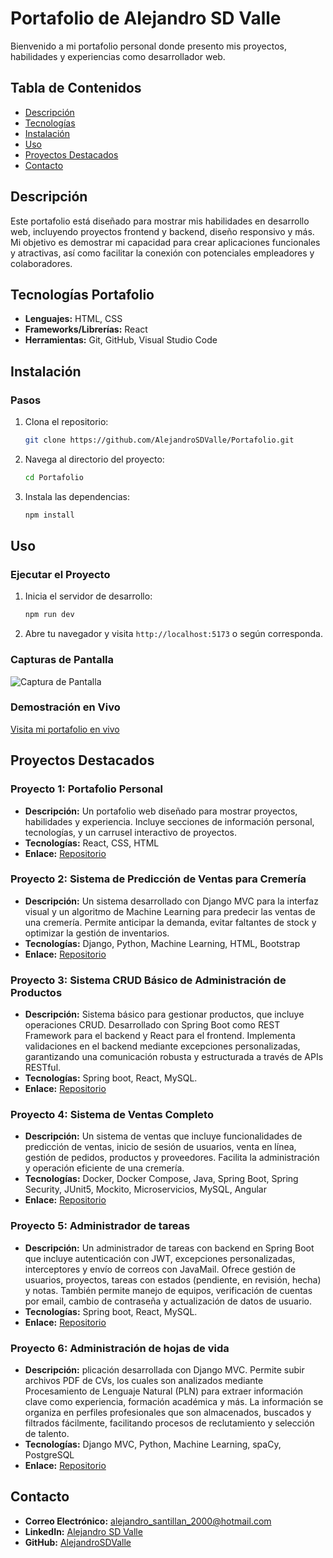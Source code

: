 # Portafolio de Alejandro SD Valle

Bienvenido a mi portafolio personal donde presento mis proyectos, habilidades y experiencias como desarrollador web.

## Tabla de Contenidos
- [Descripción](#descripción)
- [Tecnologías](#tecnologías-portafolio)
- [Instalación](#instalación)
- [Uso](#uso)
- [Proyectos Destacados](#proyectos-destacados)
- [Contacto](#contacto)

## Descripción
Este portafolio está diseñado para mostrar mis habilidades en desarrollo web, incluyendo proyectos frontend y backend, diseño responsivo y más. Mi objetivo es demostrar mi capacidad para crear aplicaciones funcionales y atractivas, así como facilitar la conexión con potenciales empleadores y colaboradores.

## Tecnologías Portafolio
- **Lenguajes:** HTML, CSS
- **Frameworks/Librerías:** React 
- **Herramientas:** Git, GitHub, Visual Studio Code

## Instalación

### Pasos
1. Clona el repositorio:
    ```bash
    git clone https://github.com/AlejandroSDValle/Portafolio.git
    ```
2. Navega al directorio del proyecto:
    ```bash
    cd Portafolio
    ```
3. Instala las dependencias:
    ```bash
    npm install
    ```

## Uso
### Ejecutar el Proyecto
1. Inicia el servidor de desarrollo:
    ```bash
    npm run dev
    ```
2. Abre tu navegador y visita `http://localhost:5173` o  según corresponda.

### Capturas de Pantalla
![Captura de Pantalla](https://github.com/user-attachments/assets/886003d9-ddb0-4cb6-ad1d-b96d5c6a39e1)


### Demostración en Vivo
[Visita mi portafolio en vivo](https://glittery-stardust-55f133.netlify.app/)

## Proyectos Destacados
### Proyecto 1: Portafolio Personal
- **Descripción:** Un portafolio web diseñado para mostrar proyectos, habilidades y experiencia. Incluye secciones de información personal, tecnologías, y un carrusel interactivo de proyectos.
- **Tecnologías:** React, CSS, HTML
- **Enlace:** [Repositorio](https://github.com/AlejandroSDValle/Portafolio)

### Proyecto 2: Sistema de Predicción de Ventas para Cremería
- **Descripción:** Un sistema desarrollado con Django MVC para la interfaz visual y un algoritmo de Machine Learning para predecir las ventas de una cremería. Permite anticipar la demanda, evitar faltantes de stock y optimizar la gestión de inventarios.
- **Tecnologías:** Django, Python, Machine Learning, HTML, Bootstrap
- **Enlace:** [Repositorio](https://github.com/AlejandroSDValle/Prediccion)

### Proyecto 3: Sistema CRUD Básico de Administración de Productos
- **Descripción:** Sistema básico para gestionar productos, que incluye operaciones CRUD. Desarrollado con Spring Boot como REST Framework para el backend y React para el frontend. Implementa validaciones en el backend mediante excepciones personalizadas, garantizando una comunicación robusta y estructurada a través de APIs RESTful.
- **Tecnologías:** Spring boot, React, MySQL.
- **Enlace:** [Repositorio](https://github.com/AlejandroSDValle/Administrador-Productos)

### Proyecto 4: Sistema de Ventas Completo
- **Descripción:** Un sistema de ventas que incluye funcionalidades de predicción de ventas, inicio de sesión de usuarios, venta en línea, gestión de pedidos, productos y proveedores. Facilita la administración y operación eficiente de una cremería.
- **Tecnologías:** Docker, Docker Compose, Java, Spring Boot, Spring Security, JUnit5, Mockito, Microservicios, MySQL, Angular
- **Enlace:** [Repositorio](https://github.com/AlejandroSDValle/tienda-online)

### Proyecto 5: Administrador de tareas
- **Descripción:** Un administrador de tareas con backend en Spring Boot que incluye autenticación con JWT, excepciones personalizadas, interceptores y envío de correos con JavaMail. Ofrece gestión de usuarios, proyectos, tareas con estados (pendiente, en revisión, hecha) y notas. También permite manejo de equipos, verificación de cuentas por email, cambio de contraseña y actualización de datos de usuario.
- **Tecnologías:** Spring boot, React, MySQL.
- **Enlace:** [Repositorio](https://github.com/AlejandroSDValle/UpTask)

### Proyecto 6: Administración de hojas de vida
- **Descripción:** plicación desarrollada con Django MVC. Permite subir archivos PDF de CVs, los cuales son analizados mediante Procesamiento de Lenguaje Natural (PLN) para extraer información clave como experiencia, formación académica y más. La información se organiza en perfiles profesionales que son almacenados, buscados y filtrados fácilmente, facilitando procesos de reclutamiento y selección de talento.
- **Tecnologías:** Django MVC, Python, Machine Learning, spaCy, PostgreSQL
- **Enlace:** [Repositorio](https://github.com/AlejandroSDValle)

## Contacto
- **Correo Electrónico:** alejandro_santillan_2000@hotmail.com
- **LinkedIn:** [Alejandro SD Valle](https://www.linkedin.com/in/alejandro-santillan-32a089218)
- **GitHub:** [AlejandroSDValle](https://github.com/AlejandroSDValle)

